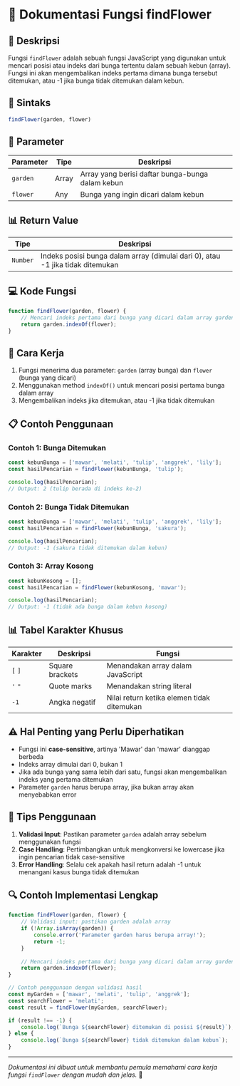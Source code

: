 # 🌸 Dokumentasi Fungsi findFlower

## 📖 Deskripsi

Fungsi `findFlower` adalah sebuah fungsi JavaScript yang digunakan untuk mencari posisi atau indeks dari bunga tertentu dalam sebuah kebun (array). Fungsi ini akan mengembalikan indeks pertama dimana bunga tersebut ditemukan, atau -1 jika bunga tidak ditemukan dalam kebun.

## 🔧 Sintaks

```javascript
findFlower(garden, flower)
```

## 📝 Parameter

| Parameter | Tipe | Deskripsi |
|-----------|------|-----------|
| `garden` | Array | Array yang berisi daftar bunga-bunga dalam kebun |
| `flower` | Any | Bunga yang ingin dicari dalam kebun |

## 📊 Return Value

| Tipe | Deskripsi |
|------|-----------|
| `Number` | Indeks posisi bunga dalam array (dimulai dari 0), atau -1 jika tidak ditemukan |

## 💻 Kode Fungsi

```javascript
function findFlower(garden, flower) {
    // Mencari indeks pertama dari bunga yang dicari dalam array garden
    return garden.indexOf(flower);
}
```

## 🎯 Cara Kerja

1. Fungsi menerima dua parameter: `garden` (array bunga) dan `flower` (bunga yang dicari)
2. Menggunakan method `indexOf()` untuk mencari posisi pertama bunga dalam array
3. Mengembalikan indeks jika ditemukan, atau -1 jika tidak ditemukan

## 📋 Contoh Penggunaan

### Contoh 1: Bunga Ditemukan
```javascript
const kebunBunga = ['mawar', 'melati', 'tulip', 'anggrek', 'lily'];
const hasilPencarian = findFlower(kebunBunga, 'tulip');

console.log(hasilPencarian); 
// Output: 2 (tulip berada di indeks ke-2)
```

### Contoh 2: Bunga Tidak Ditemukan
```javascript
const kebunBunga = ['mawar', 'melati', 'tulip', 'anggrek', 'lily'];
const hasilPencarian = findFlower(kebunBunga, 'sakura');

console.log(hasilPencarian); 
// Output: -1 (sakura tidak ditemukan dalam kebun)
```

### Contoh 3: Array Kosong
```javascript
const kebunKosong = [];
const hasilPencarian = findFlower(kebunKosong, 'mawar');

console.log(hasilPencarian); 
// Output: -1 (tidak ada bunga dalam kebun kosong)
```

## 📊 Tabel Karakter Khusus

| Karakter | Deskripsi | Fungsi |
|----------|-----------|---------|
| `[` `]` | Square brackets | Menandakan array dalam JavaScript |
| `'` `"` | Quote marks | Menandakan string literal |
| `-1` | Angka negatif | Nilai return ketika elemen tidak ditemukan |

## ⚠️ Hal Penting yang Perlu Diperhatikan

- Fungsi ini **case-sensitive**, artinya 'Mawar' dan 'mawar' dianggap berbeda
- Indeks array dimulai dari 0, bukan 1
- Jika ada bunga yang sama lebih dari satu, fungsi akan mengembalikan indeks yang pertama ditemukan
- Parameter `garden` harus berupa array, jika bukan array akan menyebabkan error

## 🚀 Tips Penggunaan

1. **Validasi Input**: Pastikan parameter `garden` adalah array sebelum menggunakan fungsi
2. **Case Handling**: Pertimbangkan untuk mengkonversi ke lowercase jika ingin pencarian tidak case-sensitive
3. **Error Handling**: Selalu cek apakah hasil return adalah -1 untuk menangani kasus bunga tidak ditemukan

## 🔍 Contoh Implementasi Lengkap

```javascript
function findFlower(garden, flower) {
    // Validasi input: pastikan garden adalah array
    if (!Array.isArray(garden)) {
        console.error('Parameter garden harus berupa array!');
        return -1;
    }
    
    // Mencari indeks pertama dari bunga yang dicari dalam array garden
    return garden.indexOf(flower);
}

// Contoh penggunaan dengan validasi hasil
const myGarden = ['mawar', 'melati', 'tulip', 'anggrek'];
const searchFlower = 'melati';
const result = findFlower(myGarden, searchFlower);

if (result !== -1) {
    console.log(`Bunga ${searchFlower} ditemukan di posisi ${result}`);
} else {
    console.log(`Bunga ${searchFlower} tidak ditemukan dalam kebun`);
}
```

---
*Dokumentasi ini dibuat untuk membantu pemula memahami cara kerja fungsi `findFlower` dengan mudah dan jelas.* 🌺
